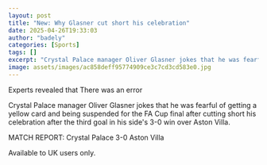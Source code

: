 ```yaml
---
layout: post
title: "New: Why Glasner cut short his celebration"
date: 2025-04-26T19:33:03
author: "badely"
categories: [Sports]
tags: []
excerpt: "Crystal Palace manager Oliver Glasner jokes that he was fearful of getting a yellow card and being suspended for the FA Cup final after cutting short "
image: assets/images/ac858deff95774909ce3c7cd3cd583e0.jpg
---
```


Experts revealed that There was an error

Crystal Palace manager Oliver Glasner jokes that he was fearful of getting a yellow card and being suspended for the FA Cup final after cutting short his celebration after the third goal in his side's 3-0 win over Aston Villa.

MATCH REPORT: Crystal Palace 3-0 Aston Villa

Available to UK users only.

